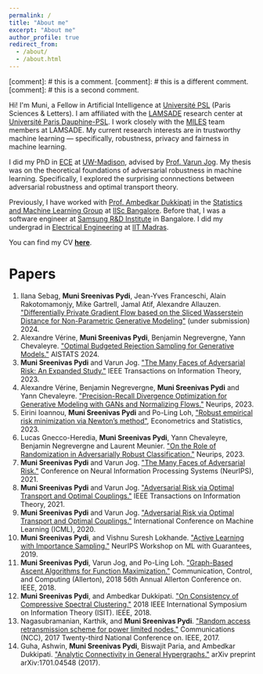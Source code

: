 ```yaml
---
permalink: /
title: "About me"
excerpt: "About me"
author_profile: true
redirect_from: 
  - /about/
  - /about.html
---
```


[comment]: # this is a comment.
[comment]: # this is a different comment.
[comment]: # this is a second comment.

Hi! I'm Muni, a Fellow in Artificial Intelligence at [Université PSL](https://psl.eu/en) (Paris Sciences & Letters). I am affiliated with the [LAMSADE](https://www.lamsade.dauphine.fr/en.html) research center at [Université Paris Dauphine-PSL](https://dauphine.psl.eu/). I work closely with the [MILES](https://www.lamsade.dauphine.fr/wp/miles/members/) team members at LAMSADE. My current research interests are in trustworthy machine learning — specifically, robustness, privacy and fairness in machine learning. 

I did my PhD in [ECE](https://www.engr.wisc.edu/department/electrical-computer-engineering/) at [UW-Madison](https://www.wisc.edu/), advised by [Prof. Varun Jog](https://varunjog.github.io/). My thesis was on the theoretical foundations of adversarial robustness in machine learning. Specifically, I explored the surprising connnections between adversarial robustness and optimal transport theory. 

Previously, I have worked with [Prof. Ambedkar Dukkipati](https://drona.csa.iisc.ac.in/~ambedkar/) in the [Statistics and Machine Learning Group](http://sml.csa.iisc.ernet.in/SML/) at [IISc Bangalore](https://www.iisc.ac.in/). Before that, I was a software engineer at [Samsung R&D Institute](https://research.samsung.com/sri-b) in Bangalore. I did my undergrad in [Electrical Engineering](http://www.ee.iitm.ac.in/) at [IIT Madras](https://www.iitm.ac.in/).

You can find my CV [**here**](/cv.pdf).

Papers
======
1. Ilana Sebag, **Muni Sreenivas Pydi**, Jean-Yves Franceschi, Alain Rakotomamonjy, Mike Gartrell, Jamal Atif, Alexandre Allauzen. ["Differentially Private Gradient Flow based on the Sliced Wasserstein Distance for Non-Parametric Generative Modeling"](https://arxiv.org/pdf/2312.08227) (under submission) 2024.
1. Alexandre Vérine, **Muni Sreenivas Pydi**, Benjamin Negrevergne, Yann Chevaleyre. ["Optimal Budgeted Rejection Sampling for Generative Models."](https://arxiv.org/pdf/2311.00460) AISTATS 2024.
1. **Muni Sreenivas Pydi** and Varun Jog. ["The Many Faces of Adversarial Risk: An Expanded Study."](https://ieeexplore.ieee.org/abstract/document/10210607) IEEE Transactions on Information Theory, 2023.
1. Alexandre Vérine, Benjamin Negrevergne, **Muni Sreenivas Pydi** and Yann Chevaleyre. ["Precision-Recall Divergence Optimization for
Generative Modeling with GANs and
Normalizing Flows."](https://proceedings.neurips.cc/paper_files/paper/2023/file/67159f1c0cab15dd34c76a5dd830a389-Paper-Conference.pdf) Neurips, 2023.
1. Eirini Ioannou, **Muni Sreenivas Pydi** and Po-Ling Loh, ["Robust empirical risk minimization via Newton’s method"](https://www.sciencedirect.com/science/article/pii/S2452306223000576), Econometrics and Statistics, 2023.
1. Lucas Gnecco-Heredia, **Muni Sreenivas Pydi**, Yann Chevaleyre, Benjamin Negrevergne and Laurent Meunier. ["On the Role of Randomization in Adversarially Robust Classification."](https://proceedings.neurips.cc/paper_files/paper/2023/file/fa9755043814e7f08d859a286bb83c35-Paper-Conference.pdf) Neurips, 2023.
1. **Muni Sreenivas Pydi** and Varun Jog. ["The Many Faces of Adversarial Risk."](https://munisreenivas.github.io/) Conference on Neural Information Processing Systems (NeurIPS), 2021.
1. **Muni Sreenivas Pydi** and Varun Jog. ["Adversarial Risk via Optimal Transport and Optimal Couplings."](https://ieeexplore.ieee.org/document/9496634) IEEE Transactions on Information Theory, 2021.
1. **Muni Sreenivas Pydi** and Varun Jog. ["Adversarial Risk via Optimal Transport and Optimal Couplings."](http://proceedings.mlr.press/v119/pydi20a/pydi20a.pdf) International Conference on Machine Learning (ICML), 2020.
1. **Muni Sreenivas Pydi**, and Vishnu Suresh Lokhande. ["Active Learning with Importance Sampling."](https://arxiv.org/abs/1910.04371) NeurIPS Workshop on ML with Guarantees,  2019.
1. **Muni Sreenivas Pydi**, Varun Jog, and Po-Ling Loh. ["Graph-Based Ascent Algorithms for Function Maximization."](https://arxiv.org/abs/1802.04475) Communication, Control, and Computing (Allerton), 2018 56th Annual Allerton Conference on. IEEE, 2018.
1. **Muni Sreenivas Pydi**, and Ambedkar Dukkipati. ["On Consistency of Compressive Spectral Clustering."](https://ieeexplore.ieee.org/abstract/document/8437911) 2018 IEEE International Symposium on Information Theory (ISIT). IEEE, 2018.
1. Nagasubramanian, Karthik, and **Muni Sreenivas Pydi**. ["Random access retransmission scheme for power limited nodes."](https://ieeexplore.ieee.org/abstract/document/8077105) Communications (NCC), 2017 Twenty-third National Conference on. IEEE, 2017.
1. Guha, Ashwin, **Muni Sreenivas Pydi**, Biswajit Paria, and Ambedkar Dukkipati. ["Analytic Connectivity in General Hypergraphs."](https://arxiv.org/abs/1701.04548) arXiv preprint arXiv:1701.04548 (2017).

